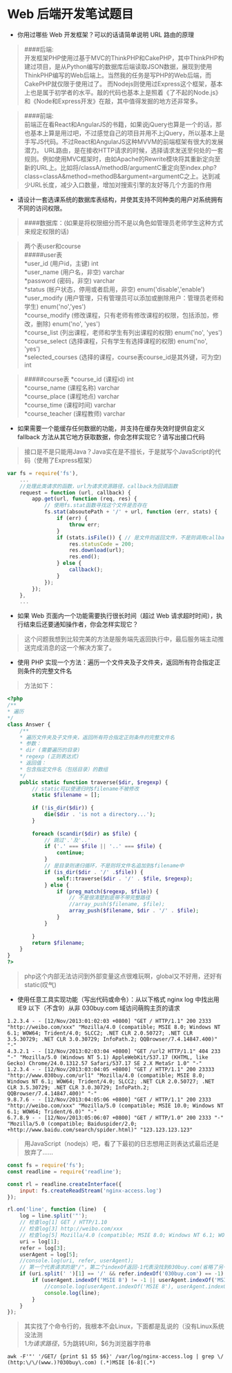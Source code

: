 # Web 后端开发笔试题目

- 你用过哪些 Web 开发框架？可以的话请简单说明 URL 路由的原理

>####后端:     
>开发框架PHP使用过基于MVC的ThinkPHP和CakePHP，其中ThinkPHP构建过项目，是从Python编写的数据库后端读取JSON数据，展现到使用ThinkPHP编写的Web后端上。当然我的任务是写PHP的Web后端，而CakePHP就仅限于使用过了。
>而Nodejs则使用过Express这个框架，基本上也是属于初学者的水平。敲的代码也基本上是照着《了不起的Node.js》和《Node和Express开发》在敲，其中值得发掘的地方还非常多。    

>####前端:    
>前端正在看React和AngularJS的书籍，如果说jQuery也算是一个的话，那也基本上算是用过吧，不过感觉自己的项目并用不上jQuery，所以基本上是手写JS代码。不过React和AngularJS这种MVVM的前端框架有很大的发展潜力。
>URL路由，是在接收HTTP请求的时候，选择请求发送至何处的一套规则。例如使用MVC框架时，由如Apache的Rewrite模块将其重新定向至新的URL上。比如将/classA/methodB/argumentC重定向至index.php?class=classA&method=methodB&argument=argumentC之上。达到减少URL长度，减少入口数量，增加对搜索引擎的友好等几个方面的作用

- 请设计一套选课系统的数据库表结构，并使其支持不同种类的用户对系统拥有不同的访问权限。

>####数据库：(如果是将权限细分而不是以角色如管理员老师学生这种方式来规定权限的话)    

>两个表user和course     
>#####user表    
*user_id (用户id，主键) int    
*user_name (用户名，非空) varchar    
*password (密码，非空) varchar    
*status (帐户状态，停用或者启用，非空) enum('disable','enable')    
*user_modify (用户管理，只有管理员可以添加或删除用户：管理员老师和学生) enum('no','yes')    
*course_modify (修改课程，只有老师有修改课程的权限，包括添加，修改，删除) enum('no', 'yes')    
*course_list (列出课程，老师和学生有列出课程的权限) enum('no', 'yes')    
*course_select (选择课程，只有学生有选择课程的权限) enum('no', 'yes')    
*selected_courses (选择的课程，course表course_id是其外键，可为空) int    
 
>#####course表
*course_id (课程id) int    
*course_name (课程名称) varchar    
*course_place (课程地点) varchar    
*course_time (课程时间) varchar    
*course_teacher (课程教师) varchar    

- 如果需要一个能缓存任何数据的功能，并支持在缓存失效时提供自定义 fallback 方法从其它地方获取数据，你会怎样实现它？请写出接口代码

>接口是不是只能用Java？Java实在是不擅长，于是就写个JavaScript的代码（使用了Express框架）
```javascript
var fs = require('fs'),
	...
	//处理此类请求的函数，url为请求资源路径，callback为回调函数
	request = function (url, callback) { 
		app.get(url, function (req, res) {
			// 使用fs.stat函数寻找这个文件是否存在
			fs.stat(absoutePath + '/' + url, function (err, stats) {
				if (err) {
					throw err;
				}
				if (stats.isFile()) { // 是文件则返回文件，不是则调用callback回调
					res.statusCode = 200;
					res.download(url);
					res.end();
				} else {
					callback();
				}
			});
		});
	},
	...
```

- 如果 Web 页面内一个功能需要执行很长时间（超过 Web 请求超时时间），执行结束后还要通知操作者，你会怎样实现它？

>这个问题我想到比较完美的方法是服务端先返回执行中，最后服务端主动推送完成消息的这一个解决方案了。

- 使用 PHP 实现一个方法：遍历一个文件夹及子文件夹，返回所有符合指定正则条件的完整文件名
>方法如下：
```php
<?php
/**
* 遍历
*/
class Answer {
	/**
	* 遍历文件夹及子文件夹，返回所有符合指定正则条件的完整文件名
	* 参数：
	* dir (需要遍历的目录)
	* regexp (正则表达式)
	* 返回值：
	* 包含指定文件名（包括目录）的数组
	*/
	public static function traverse($dir, $regexp) {
		// static可以使递归时$filename不被修改
		static $filename = [];
		
		if (!is_dir($dir)) {
			die($dir . 'is not a directory...');
		}
			
		foreach (scandir($dir) as $file) {
			// 跳过'.'及'..'
			if ('.' === $file || '..' === $file) {
				continue;
			}
			// 是目录则递归循环，不是则将文件名追加到$filename中
			if (is_dir($dir . '/' .$file)) {
				self::traverse($dir . '/' . $file, $regexp);
			} else {
				if (preg_match($regexp, $file)) {
					// 不是很清楚到底带不带完整路径
					//array_push($filename, $file);
					array_push($filename, $dir . '/' . $file);
				}
			}
			
		}
		return $filename;
	}
}
?>
```
>php这个内部无法访问到外部变量这点很难玩啊，global又不好用，还好有static(叹气)

- 使用任意工具实现功能（写出代码或命令）：从以下格式 nginx log 中找出用 IE9 以下（不含9）从非 030buy.com 域访问萌购主页的请求

```
1.2.3.4 - - [12/Nov/2013:01:02:03 +0800] "GET / HTTP/1.1" 200 2333 "http://weibo.com/xxx" "Mozilla/4.0 (compatible; MSIE 8.0; Windows NT 6.1; WOW64; Trident/4.0; SLCC2; .NET CLR 2.0.50727; .NET CLR 3.5.30729; .NET CLR 3.0.30729; InfoPath.2; QQBrowser/7.4.14847.400)" "-"
4.3.2.1 - - [12/Nov/2013:02:03:04 +0800] "GET /url2 HTTP/1.1" 404 233 "-" "Mozilla/5.0 (Windows NT 5.1) AppleWebKit/537.17 (KHTML, like Gecko) Chrome/24.0.1312.57 Safari/537.17 SE 2.X MetaSr 1.0" "-"
1.2.3.4 - - [12/Nov/2013:03:04:05 +0800] "GET / HTTP/1.1" 200 23333 "http://www.030buy.com/url1" "Mozilla/4.0 (compatible; MSIE 8.0; Windows NT 6.1; WOW64; Trident/4.0; SLCC2; .NET CLR 2.0.50727; .NET CLR 3.5.30729; .NET CLR 3.0.30729; InfoPath.2; QQBrowser/7.4.14847.400)" "-"
9.8.7.6 - - [12/Nov/2013:04:05:06 +0800] "GET / HTTP/1.1" 200 2333 "http://weibo.com/xxx" "Mozilla/5.0 (compatible; MSIE 10.0; Windows NT 6.1; WOW64; Trident/6.0)" "-"
6.7.8.9 - - [12/Nov/2013:05:06:07 +0800] "GET / HTTP/1.0" 200 2333 "-" "Mozilla/5.0 (compatible; Baiduspider/2.0; +http://www.baidu.com/search/spider.html)" "123.123.123.123"
```

>用JavaScript（nodejs）吧，看了下最初的日志想用正则表达式最后还是放弃了……    

```javascript
const fs = require('fs');
const readline = require('readline');

const rl = readline.createInterface({
	input: fs.createReadStream('nginx-access.log')
});

rl.on('line', function (line)  {
	log = line.split('"');
	// 检查log[1] GET / HTTP/1.10
	// 检查log[3] http://weibo.com/xxx
	// 检查log[5] Mozilla/4.0 (compatible; MSIE 8.0; Windows NT 6.1; WOW64; Trident/4.0; SLCC2; .NET CLR 2.0.50727; .NET CLR 3.5.30729; .NET CLR 3.0.30729; InfoPath.2; QQBrowser/7.4.14847.400)
	uri = log[1];
	refer = log[3];
	userAgent = log[5];
	//console.log(uri, refer, userAgent);
	// 第一个代表请求的是"/"，第二个indexOf返回-1代表没找到030buy.com(省略了另一个域名的判断)
	if (uri.split(' ')[1] == '/' && refer.indexOf('030buy.com') == -1) {
		if (userAgent.indexOf('MSIE 8') != -1 || userAgent.indexOf('MSIE 7') != -1) {
			//console.log(userAgent.indexOf('MSIE 8'), userAgent.indexOf('MSIE 7'));
			console.log(line);
		}
	}
});
```

>其实找了个命令行的，我根本不会Linux，下面都是乱说的（没有Linux系统没法测    
>$1为请求路径，$5为跳转URI，$6为浏览器字符串    

```
awk -F'"' '/GET/ {print $1 $5 $6}' /var/log/nginx-access.log | grep \/ (http:\/\/(www.)?030buy\.com) (.*)MSIE [6-8](.*) 
```